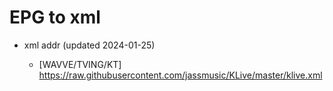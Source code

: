 # EPG to xml

* xml addr (updated 2024-01-25)

  - [WAVVE/TVING/KT]
    https://raw.githubusercontent.com/jassmusic/KLive/master/klive.xml

